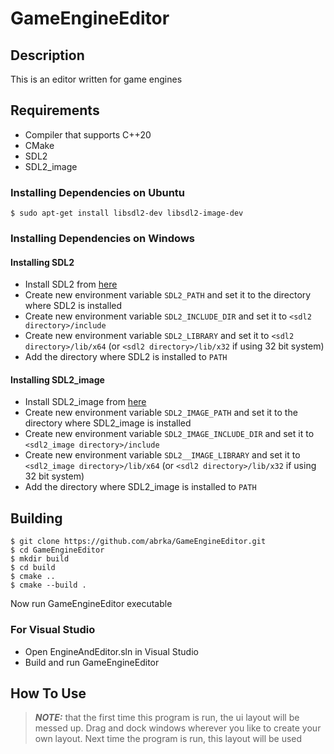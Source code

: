 # GameEngineEditor

## Description 

This is an editor written for game engines


## Requirements

- Compiler that supports C++20
- CMake
- SDL2
- SDL2_image

### Installing Dependencies on Ubuntu

```shell
$ sudo apt-get install libsdl2-dev libsdl2-image-dev
```

### Installing Dependencies on Windows

#### Installing SDL2
- Install SDL2 from [here](https://github.com/libsdl-org/SDL/releases/download/release-2.32.10/SDL2-devel-2.32.10-VC.zip)
- Create new environment variable ```SDL2_PATH``` and set it to the directory where SDL2 is installed
- Create new environment variable ```SDL2_INCLUDE_DIR``` and set it to ```<sdl2 directory>/include```
- Create new environment variable ```SDL2_LIBRARY``` and set it to ```<sdl2 directory>/lib/x64``` (or ```<sdl2 directory>/lib/x32``` if using 32 bit system)
- Add the directory where SDL2 is installed to ```PATH```

#### Installing SDL2_image
- Install SDL2_image from [here](https://github.com/libsdl-org/SDL_image/releases/download/release-2.8.8/SDL2_image-devel-2.8.8-VC.zip)
- Create new environment variable ```SDL2_IMAGE_PATH``` and set it to the directory where SDL2_image is installed
- Create new environment variable ```SDL2_IMAGE_INCLUDE_DIR``` and set it to ```<sdl2_image directory>/include```
- Create new environment variable ```SDL2__IMAGE_LIBRARY``` and set it to ```<sdl2_image directory>/lib/x64``` (or ```<sdl2 directory>/lib/x32``` if using 32 bit system)
- Add the directory where SDL2_image is installed to ```PATH```

## Building

```shell
$ git clone https://github.com/abrka/GameEngineEditor.git
$ cd GameEngineEditor
$ mkdir build
$ cd build
$ cmake ..
$ cmake --build .
```
Now run GameEngineEditor executable

### For Visual Studio
- Open EngineAndEditor.sln in Visual Studio
- Build and run GameEngineEditor


## How To Use
> **_NOTE:_** that the first time this program is run, the ui layout will be messed up. Drag and dock windows wherever you like to create your own layout. Next time the program is run, this layout will be used
